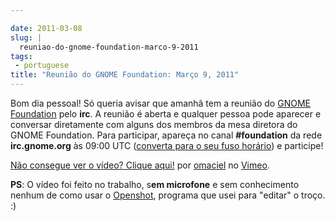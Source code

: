 ```yaml
---

date: 2011-03-08
slug: |
  reuniao-do-gnome-foundation-marco-9-2011
tags:
 - portuguese
title: "Reunião do GNOME Foundation: Março 9, 2011"
---
```


Bom dia pessoal! Só queria avisar que amanhã tem a reunião do [GNOME
Foundation](http://foundation.gnome.org/) pelo **irc**. A reunião é
aberta e qualquer pessoa pode aparecer e conversar diretamente com
alguns dos membros da mesa diretora do GNOME Foundation. Para
participar, apareça no canal **\#foundation** da rede **irc.gnome.org**
às 09:00 UTC ([converta para o seu fuso
horário](http://timeanddate.com/worldclock/fixedtime.html?day=9&month=3&year=2011&hour=14&min=0&sec=0&p1=0))
e participe!

[Não consegue ver o vídeo? Clique aqui!](http://vimeo.com/20790748) por
[omaciel](http://vimeo.com/user6241082) no [Vimeo](http://vimeo.com).

**PS**: O vídeo foi feito no trabalho, s**em microfone** e sem
conhecimento nenhum de como usar o [Openshot](http://www.openshot.org/),
programa que usei para "editar" o troço. :)
